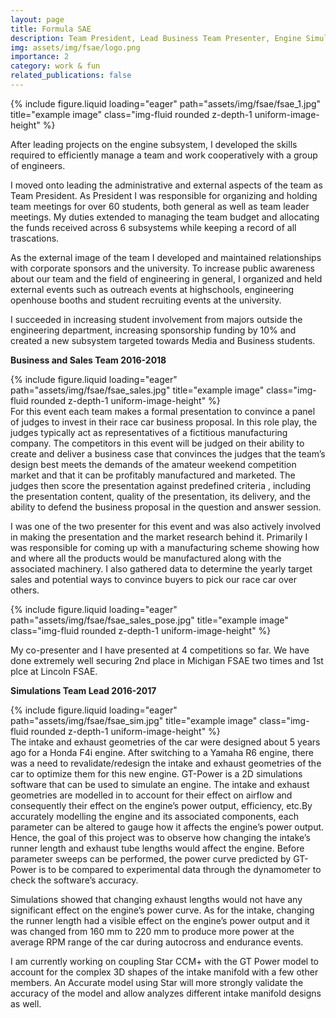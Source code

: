 ```yaml
---
layout: page
title: Formula SAE
description: Team President, Lead Business Team Presenter, Engine Simulations Lead
img: assets/img/fsae/logo.png
importance: 2
category: work & fun
related_publications: false
---
```

<div class="row d-flex justify-content-center">
    <div class="col-sm-13 mt-6 mt-md-0 d-flex justify-content-center">
        {% include figure.liquid loading="eager" path="assets/img/fsae/fsae_1.jpg" title="example image" class="img-fluid rounded z-depth-1 uniform-image-height" %}
    </div>
</div>

After leading projects on the engine subsystem, I developed  the skills required to efficiently manage a team and work cooperatively with a group of engineers. 

I moved onto leading the administrative and external aspects of the team as Team President. As President I was responsible for organizing and holding team meetings for over 60 students, both general as well as team leader meetings. My duties extended to managing the team budget and allocating the funds received across 6 subsystems while keeping a record of all trascations.
 

As the external image of the team I developed and maintained relationships with corporate sponsors and the university. To increase public awareness about our team and the field of engineering in general, I organized and held external events such as outreach events at highschools, engineering openhouse booths and student recruiting events at the university.

I succeeded in increasing student involvement from majors outside the engineering department, increasing sponsorship funding by 10% and created a new subsystem targeted towards Media and Business students.


**Business and Sales Team 2016-2018**
<div class="row d-flex justify-content-center">
    <div class="col-sm-14 mt-6 mt-md-0 d-flex justify-content-center">
        {% include figure.liquid loading="eager" path="assets/img/fsae/fsae_sales.jpg" title="example image" class="img-fluid rounded z-depth-1 uniform-image-height" %}
    </div>
</div>
For this event each team makes a formal presentation to convince a panel of judges to invest in their race car business proposal. In this role play, the judges typically act as representatives of a fictitious manufacturing company. The competitors in this event will be judged on their ability to create and deliver a business case that convinces the judges that the team’s design best meets the demands of the amateur weekend competition market and that it can be profitably manufactured and marketed.  The judges then score the presentation against predefined criteria , including the presentation content, quality of the presentation, its delivery, and the ability to defend the business proposal in the question and answer session.

I was one of the two presenter for this event and was also actively involved in making the presentation and the market research behind it. Primarily I was responsible for coming up with a manufacturing scheme showing how and where all the products would be manufactured along with the associated machinery. I also gathered data to determine the yearly target sales and potential ways to convince buyers to pick our race car over others.

<div class="row d-flex justify-content-center">
    <div class="col-sm-13 mt-6 mt-md-0 d-flex justify-content-center">
        {% include figure.liquid loading="eager" path="assets/img/fsae/fsae_sales_pose.jpg" title="example image" class="img-fluid rounded z-depth-1 uniform-image-height" %}
    </div>
</div>


My co-presenter and I have presented at 4 competitions so far. We have done extremely well securing 2nd place in Michigan FSAE two times and 1st plce at Lincoln FSAE.

**Simulations Team Lead 2016-2017**
<div class="row d-flex justify-content-center">
    <div class="col-sm-13 mt-6 mt-md-0 d-flex justify-content-center">
        {% include figure.liquid loading="eager" path="assets/img/fsae/fsae_sim.jpg" title="example image" class="img-fluid rounded z-depth-1 uniform-image-height" %}
    </div>
</div>
The intake and exhaust geometries of the car were designed about 5 years ago for a Honda F4i engine. After switching to a Yamaha R6 engine, there was a need to revalidate/redesign the intake and exhaust geometries of the car to optimize them for this new engine.​ GT-Power is a 2D simulations software that can be used to simulate an engine. The intake and exhaust geometries are modelled in to account for their effect on airflow and consequently their effect on the engine’s power output, efficiency, etc.By accurately modelling the engine and its associated components, each parameter can be altered to gauge how it affects the engine’s power output. Hence, the goal of this project was to observe how changing the intake’s runner length and exhaust tube lengths would affect the engine. Before parameter sweeps can be performed, the power curve predicted by GT-Power is to be compared to experimental data through the dynamometer to check the software’s accuracy.

 

Simulations showed that changing exhaust lengths would not have any significant effect on the engine’s power curve. As for the intake, changing the runner length had a visible effect on the engine’s power output and it was changed from 160 mm to 220 mm to produce more power at the average RPM range of the car during autocross and endurance events.

I am currently working on coupling Star CCM+ with the GT Power model to account for the complex 3D shapes of the intake manifold with a few other members. An Accurate model using Star will more strongly validate the accuracy of the model and allow analyzes different intake manifold designs as well.